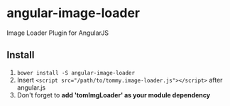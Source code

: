 angular-image-loader
====================

Image Loader Plugin for AngularJS

## Install
1. `bower install -S angular-image-loader`
2. Insert `<script src="/path/to/tommy.image-loader.js"></script>` after angular.js
3. Don't forget to __add 'tomImgLoader' as your module dependency__

